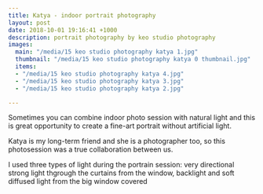 ```yaml
---
title: Katya - indoor portrait photography
layout: post
date: 2018-10-01 19:16:41 +1000
description: portrait photography by keo studio photography
images:
  main: "/media/15 keo studio photography katya 1.jpg"
  thumbnail: "/media/15 keo studio photography katya 0 thumbnail.jpg"
  items:
  - "/media/15 keo studio photography katya 4.jpg"
  - "/media/15 keo studio photography katya 3.jpg"
  - "/media/15 keo studio photography katya 2.jpg"

---
```

Sometimes you can combine indoor photo session with natural light and this is great opportunity to create a fine-art portrait without artificial light.

Katya is my long-term friend and she is a photographer too, so this photosession was a true collaboration between us.

I used three types of light during the portrain session: very directional strong light thgrough the curtains from the window, backlight and soft diffused light from the big window covered
